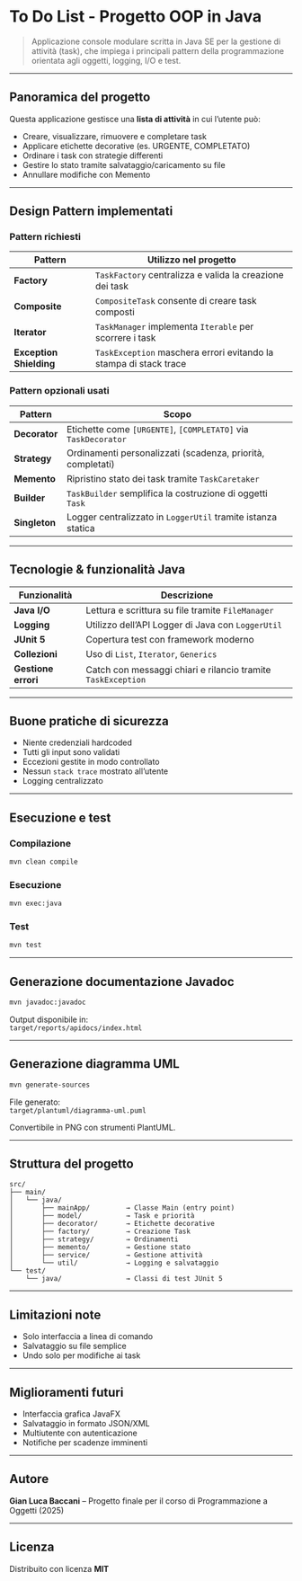 # To Do List - Progetto OOP in Java

> Applicazione console modulare scritta in Java SE per la gestione di attività (task), che impiega i principali pattern della programmazione orientata agli oggetti, logging, I/O e test.

---

## Panoramica del progetto

Questa applicazione gestisce una **lista di attività** in cui l’utente può:

- Creare, visualizzare, rimuovere e completare task
- Applicare etichette decorative (es. URGENTE, COMPLETATO)
- Ordinare i task con strategie differenti
- Gestire lo stato tramite salvataggio/caricamento su file
- Annullare modifiche con Memento

---

## Design Pattern implementati

### Pattern richiesti

| Pattern                  | Utilizzo nel progetto                                                  |
|--------------------------|------------------------------------------------------------------------|
| **Factory**              | `TaskFactory` centralizza e valida la creazione dei task              |
| **Composite**            | `CompositeTask` consente di creare task composti                      |
| **Iterator**             | `TaskManager` implementa `Iterable` per scorrere i task               |
| **Exception Shielding**  | `TaskException` maschera errori evitando la stampa di stack trace     |

### Pattern opzionali usati

| Pattern        | Scopo                                                             |
|----------------|-------------------------------------------------------------------|
| **Decorator**  | Etichette come `[URGENTE]`, `[COMPLETATO]` via `TaskDecorator`    |
| **Strategy**   | Ordinamenti personalizzati (scadenza, priorità, completati)       |
| **Memento**    | Ripristino stato dei task tramite `TaskCaretaker`                 |
| **Builder**    | `TaskBuilder` semplifica la costruzione di oggetti `Task`         |
| **Singleton**  | Logger centralizzato in `LoggerUtil` tramite istanza statica      |

---

## Tecnologie & funzionalità Java

| Funzionalità       | Descrizione                                                      |
|--------------------|------------------------------------------------------------------|
| **Java I/O**        | Lettura e scrittura su file tramite `FileManager`               |
| **Logging**         | Utilizzo dell’API Logger di Java con `LoggerUtil`               |
| **JUnit 5**         | Copertura test con framework moderno                            |
| **Collezioni**      | Uso di `List`, `Iterator`, `Generics`                           |
| **Gestione errori** | Catch con messaggi chiari e rilancio tramite `TaskException`    |

---

## Buone pratiche di sicurezza

- Niente credenziali hardcoded
- Tutti gli input sono validati
- Eccezioni gestite in modo controllato
- Nessun `stack trace` mostrato all’utente
- Logging centralizzato

---

## Esecuzione e test

### Compilazione

```bash
mvn clean compile
```

### Esecuzione

```bash
mvn exec:java
```

### Test

```bash
mvn test
```

---

## Generazione documentazione Javadoc

```bash
mvn javadoc:javadoc
```

Output disponibile in:  
`target/reports/apidocs/index.html`

---

## Generazione diagramma UML

```bash
mvn generate-sources
```

File generato:  
`target/plantuml/diagramma-uml.puml`

Convertibile in PNG con strumenti PlantUML.

---

## Struttura del progetto

```
src/
├── main/
│   └── java/
│       ├── mainApp/         → Classe Main (entry point)
│       ├── model/           → Task e priorità
│       ├── decorator/       → Etichette decorative
│       ├── factory/         → Creazione Task
│       ├── strategy/        → Ordinamenti
│       ├── memento/         → Gestione stato
│       ├── service/         → Gestione attività
│       └── util/            → Logging e salvataggio
└── test/
    └── java/                → Classi di test JUnit 5
```

---

## Limitazioni note

- Solo interfaccia a linea di comando
- Salvataggio su file semplice
- Undo solo per modifiche ai task

---

## Miglioramenti futuri

- Interfaccia grafica JavaFX
- Salvataggio in formato JSON/XML
- Multiutente con autenticazione
- Notifiche per scadenze imminenti

---

## Autore

**Gian Luca Baccani** – Progetto finale per il corso di Programmazione a Oggetti (2025)

---

## Licenza

Distribuito con licenza **MIT**
